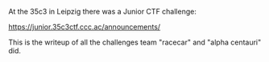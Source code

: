 At the 35c3 in Leipzig there was a Junior CTF challenge:

https://junior.35c3ctf.ccc.ac/announcements/

This is the writeup of all the challenges team "racecar" and "alpha centauri" did.
